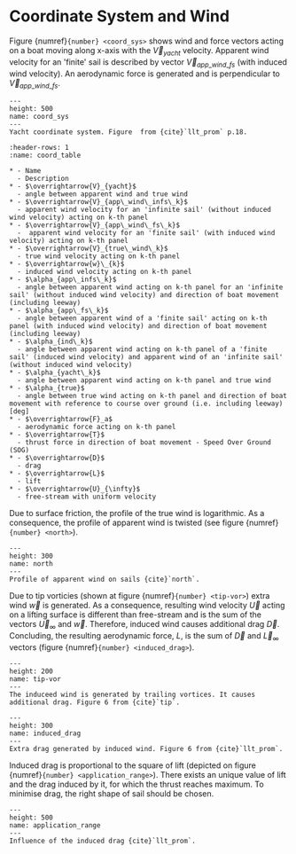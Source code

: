 # Coordinate System and Wind

Figure {numref}`{number} <coord_sys>` shows wind and force vectors acting on a boat moving along x-axis with the $\overrightarrow{V}_{yacht}$ velocity. Apparent wind velocity for an 'finite' sail is described by vector $\overrightarrow{V}_{app\_wind\_fs}$ (with induced wind velocity).
An aerodynamic force is generated and is perpendicular to $\overrightarrow{V}_{app\_wind\_fs}$.

```{figure} ../../figures/coord_sys.png
---
height: 500
name: coord_sys
---
Yacht coordinate system. Figure  from {cite}`llt_prom` p.18.
```

```{list-table} Nomenclature
:header-rows: 1
:name: coord_table

* - Name
  - Description
* - $\overrightarrow{V}_{yacht}$
  - angle between apparent wind and true wind       
* - $\overrightarrow{V}_{app\_wind\_infs\_k}$
  - apparent wind velocity for an 'infinite sail' (without induced wind velocity) acting on k-th panel
* - $\overrightarrow{V}_{app\_wind\_fs\_k}$
  -  apparent wind velocity for an 'finite sail' (with induced wind velocity) acting on k-th panel
* - $\overrightarrow{V}_{true\_wind\_k}$
  - true wind velocity acting on k-th panel
* - $\overrightarrow{w}\_{k}$
  - induced wind velocity acting on k-th panel
* - $\alpha_{app\_infs\_k}$
  - angle between apparent wind acting on k-th panel for an 'infinite sail' (without induced wind velocity) and direction of boat movement (including leeway)
* - $\alpha_{app\_fs\_k}$
  - angle between apparent wind of a 'finite sail' acting on k-th panel (with induced wind velocity) and direction of boat movement (including leeway) 
* - $\alpha_{ind\_k}$
  - angle between apparent wind acting on k-th panel of a 'finite sail' (induced wind velocity) and apparent wind of an 'infinite sail' (without induced wind velocity)
* - $\alpha_{yacht\_k}$
  - angle between apparent wind acting on k-th panel and true wind
* - $\alpha_{true}$
  - angle between true wind acting on k-th panel and direction of boat movement with reference to course over ground (i.e. including leeway) [deg]
* - $\overrightarrow{F}_a$
  - aerodynamic force acting on k-th panel
* - $\overrightarrow{T}$
  - thrust force in direction of boat movement - Speed Over Ground (SOG)
* - $\overrightarrow{D}$
  - drag
* - $\overrightarrow{L}$
  - lift
* - $\overrightarrow{U}_{\infty}$
  - free-stream with uniform velocity
```

Due to surface friction, the profile of the true wind is logarithmic.
As a consequence, the profile of apparent wind is twisted (see figure {numref}`{number} <north>`).

```{figure} ../../figures/North-Sail-Understanding-Twised_wind.png
---
height: 300
name: north
---
Profile of apparent wind on sails {cite}`north`.
```

Due to tip vorticies (shown at figure {numref}`{number} <tip-vor>`)
extra wind $\overrightarrow{w}$ is generated.
As a consequence, resulting wind velocity $\overrightarrow{U}$ acting on a lifting surface is different than free-stream and is the sum of the vectors $\overrightarrow{U}_{\infty}$ and $\overrightarrow{w}$.
Therefore, induced wind causes additional drag $\overrightarrow{D}$.
Concluding, the resulting aerodynamic force, $L$, is the sum of $\overrightarrow{D}$ and $\overrightarrow{L}_{\infty}$ vectors (figure {numref}`{number} <induced_drag>`).

```{figure} ../../figures/Tip-vortices.png
---
height: 200
name: tip-vor
---
The induceed wind is generated by trailing vortices. It causes additional drag. Figure 6 from {cite}`tip`.
```

```{figure} ../../figures/induced_drag.png
---
height: 300
name: induced_drag
---
Extra drag generated by induced wind. Figure 6 from {cite}`llt_prom`.
```

Induced drag is proportional to the square of lift (depicted on figure {numref}`{number} <application_range>`).
There exists an unique value of lift and the drag induced by it, for which the thrust reaches maximum.
To minimise drag, the right shape of sail should be chosen.

```{figure} ../../figures/application_range.svg
---
height: 500
name: application_range
---
Influence of the induced drag {cite}`llt_prom`.
```
